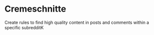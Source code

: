 # Cremeschnitte
Create rules to find high quality content in posts and comments within a specific subredditK
